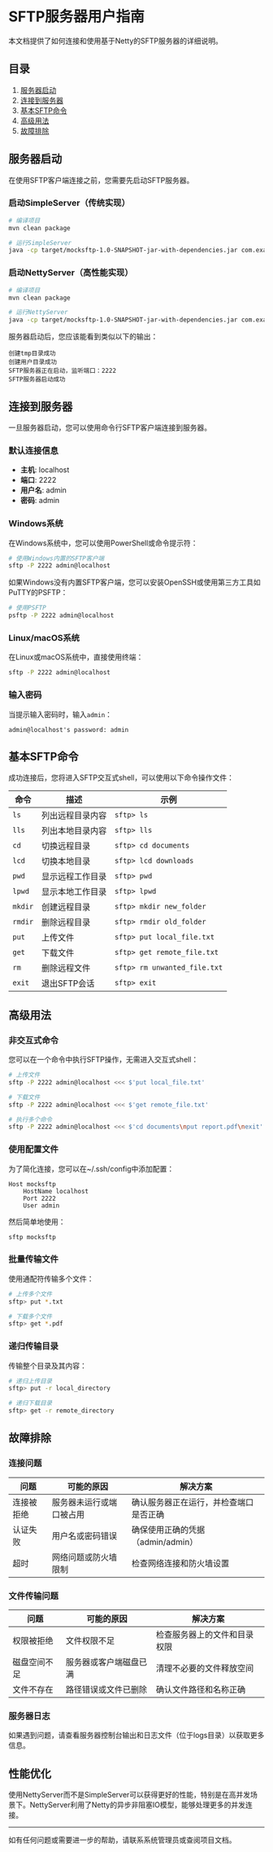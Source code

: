 # SFTP服务器用户指南

本文档提供了如何连接和使用基于Netty的SFTP服务器的详细说明。

## 目录

1. [服务器启动](#服务器启动)
2. [连接到服务器](#连接到服务器)
3. [基本SFTP命令](#基本sftp命令)
4. [高级用法](#高级用法)
5. [故障排除](#故障排除)

## 服务器启动

在使用SFTP客户端连接之前，您需要先启动SFTP服务器。

### 启动SimpleServer（传统实现）

```bash
# 编译项目
mvn clean package

# 运行SimpleServer
java -cp target/mocksftp-1.0-SNAPSHOT-jar-with-dependencies.jar com.example.mocksftp.SimpleServer
```

### 启动NettyServer（高性能实现）

```bash
# 编译项目
mvn clean package

# 运行NettyServer
java -cp target/mocksftp-1.0-SNAPSHOT-jar-with-dependencies.jar com.example.mocksftp.NettyServer
```

服务器启动后，您应该能看到类似以下的输出：
```
创建tmp目录成功
创建用户目录成功
SFTP服务器正在启动，监听端口：2222
SFTP服务器启动成功
```

## 连接到服务器

一旦服务器启动，您可以使用命令行SFTP客户端连接到服务器。

### 默认连接信息

- **主机**: localhost
- **端口**: 2222
- **用户名**: admin
- **密码**: admin

### Windows系统

在Windows系统中，您可以使用PowerShell或命令提示符：

```bash
# 使用Windows内置的SFTP客户端
sftp -P 2222 admin@localhost
```

如果Windows没有内置SFTP客户端，您可以安装OpenSSH或使用第三方工具如PuTTY的PSFTP：

```bash
# 使用PSFTP
psftp -P 2222 admin@localhost
```

### Linux/macOS系统

在Linux或macOS系统中，直接使用终端：

```bash
sftp -P 2222 admin@localhost
```

### 输入密码

当提示输入密码时，输入`admin`：

```
admin@localhost's password: admin
```

## 基本SFTP命令

成功连接后，您将进入SFTP交互式shell，可以使用以下命令操作文件：

| 命令 | 描述 | 示例 |
|------|------|------|
| `ls` | 列出远程目录内容 | `sftp> ls` |
| `lls` | 列出本地目录内容 | `sftp> lls` |
| `cd` | 切换远程目录 | `sftp> cd documents` |
| `lcd` | 切换本地目录 | `sftp> lcd downloads` |
| `pwd` | 显示远程工作目录 | `sftp> pwd` |
| `lpwd` | 显示本地工作目录 | `sftp> lpwd` |
| `mkdir` | 创建远程目录 | `sftp> mkdir new_folder` |
| `rmdir` | 删除远程目录 | `sftp> rmdir old_folder` |
| `put` | 上传文件 | `sftp> put local_file.txt` |
| `get` | 下载文件 | `sftp> get remote_file.txt` |
| `rm` | 删除远程文件 | `sftp> rm unwanted_file.txt` |
| `exit` | 退出SFTP会话 | `sftp> exit` |

## 高级用法

### 非交互式命令

您可以在一个命令中执行SFTP操作，无需进入交互式shell：

```bash
# 上传文件
sftp -P 2222 admin@localhost <<< $'put local_file.txt'

# 下载文件
sftp -P 2222 admin@localhost <<< $'get remote_file.txt'

# 执行多个命令
sftp -P 2222 admin@localhost <<< $'cd documents\nput report.pdf\nexit'
```

### 使用配置文件

为了简化连接，您可以在~/.ssh/config中添加配置：

```
Host mocksftp
    HostName localhost
    Port 2222
    User admin
```

然后简单地使用：

```bash
sftp mocksftp
```

### 批量传输文件

使用通配符传输多个文件：

```bash
# 上传多个文件
sftp> put *.txt

# 下载多个文件
sftp> get *.pdf
```

### 递归传输目录

传输整个目录及其内容：

```bash
# 递归上传目录
sftp> put -r local_directory

# 递归下载目录
sftp> get -r remote_directory
```

## 故障排除

### 连接问题

| 问题 | 可能的原因 | 解决方案 |
|------|------------|----------|
| 连接被拒绝 | 服务器未运行或端口被占用 | 确认服务器正在运行，并检查端口是否正确 |
| 认证失败 | 用户名或密码错误 | 确保使用正确的凭据（admin/admin） |
| 超时 | 网络问题或防火墙限制 | 检查网络连接和防火墙设置 |

### 文件传输问题

| 问题 | 可能的原因 | 解决方案 |
|------|------------|----------|
| 权限被拒绝 | 文件权限不足 | 检查服务器上的文件和目录权限 |
| 磁盘空间不足 | 服务器或客户端磁盘已满 | 清理不必要的文件释放空间 |
| 文件不存在 | 路径错误或文件已删除 | 确认文件路径和名称正确 |

### 服务器日志

如果遇到问题，请查看服务器控制台输出和日志文件（位于logs目录）以获取更多信息。

## 性能优化

使用NettyServer而不是SimpleServer可以获得更好的性能，特别是在高并发场景下。NettyServer利用了Netty的异步非阻塞IO模型，能够处理更多的并发连接。

---

如有任何问题或需要进一步的帮助，请联系系统管理员或查阅项目文档。 